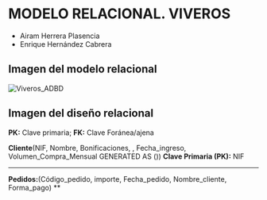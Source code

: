 # MODELO RELACIONAL. VIVEROS
- Airam Herrera Plasencia
- Enrique Hernández Cabrera
## Imagen del modelo relacional
![Viveros_ADBD](https://github.com/user-attachments/assets/d3f63d2d-fc9a-4d8a-a329-b118c1c0c589)
## Imagen del diseño relacional
**PK:** Clave primaria; **FK:** Clave Foránea/ajena

**Cliente**(NIF, Nombre, Bonificaciones, , Fecha_ingreso, Volumen_Compra_Mensual GENERATED AS ())
**Clave Primaria (PK):** NIF
___
**Pedidos:**(Código_pedido, importe, Fecha_pedido, Nombre_cliente, Forma_pago)
**
